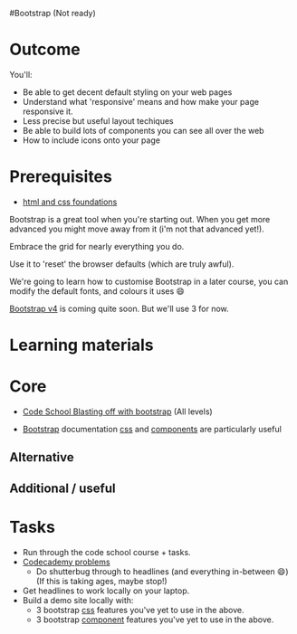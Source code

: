 #Bootstrap (Not ready)

# Outcome

You'll:

* Be able to get decent default styling on your web pages
* Understand what 'responsive' means and how make your page responsive it.
* Less precise but useful layout techiques
* Be able to build lots of components you can see all over the web
* How to include icons onto your page

# Prerequisites

* [html and css foundations](1-html-and-css-foundations.md)

Bootstrap is a great tool when you're starting out. When you get more advanced you might move away from it (i'm not that advanced yet!).

Embrace the grid for nearly everything you do.

Use it to 'reset' the browser defaults (which are truly awful).

We're going to learn how to customise Bootstrap in a later course, you can modify the default fonts, and colours it uses :smile:

[Bootstrap v4](http://blog.getbootstrap.com/2015/08/19/bootstrap-4-alpha/) is coming quite soon. But we'll use 3 for now.

# Learning materials

# Core

* [Code School Blasting off with bootstrap](https://www.codeschool.com/courses/blasting-off-with-bootstrap) (All levels)

* [Bootstrap](http://getbootstrap.com/) documentation [css](http://getbootstrap.com/css/) and [components](http://getbootstrap.com/components/) are particularly useful

## Alternative

## Additional / useful
# Tasks

* Run through the code school course + tasks.
* [Codecademy problems](https://www.codecademy.com/en/courses/html-css-prj)
  * Do shutterbug through to headlines (and everything in-between :smile:) (If this is taking ages, maybe stop!)
* Get headlines to work locally on your laptop.
* Build a demo site locally with:
  * 3 bootstrap [css](http://getbootstrap.com/css/) features you've yet to use in the above.
  * 3 bootstrap [component](http://getbootstrap.com/components/) features you've yet to use in the above.
